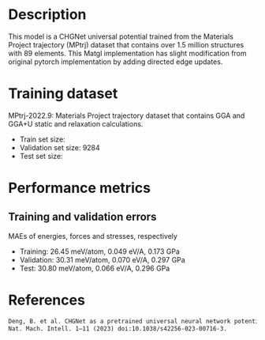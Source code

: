 # Description

This model is a CHGNet universal potential trained from the Materials Project trajectory (MPtrj) dataset
that contains over 1.5 million structures with 89 elements.
This Matgl implementation has slight modification from original pytorch implementation by adding directed edge updates.

# Training dataset

MPtrj-2022.9: Materials Project trajectory dataset that contains GGA and GGA+U static and relaxation calculations.
- Train set size:
- Validation set size: 9284
- Test set size:

# Performance metrics
## Training and validation errors

MAEs of energies, forces and stresses, respectively
- Training: 26.45 meV/atom, 0.049 eV/A, 0.173 GPa
- Validation: 30.31 meV/atom, 0.070 eV/A, 0.297 GPa
- Test: 30.80 meV/atom, 0.066 eV/A, 0.296 GPa

# References

```txt
Deng, B. et al. CHGNet as a pretrained universal neural network potential for charge-informed atomistic modelling.
Nat. Mach. Intell. 1–11 (2023) doi:10.1038/s42256-023-00716-3.
  ```
